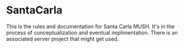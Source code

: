 SantaCarla
==========

This is the rules and documentation for Santa Carla MUSH.
It's in the process of conceptualization and eventual implimentation.
There is an associated server project that might get used.
